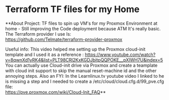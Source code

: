 # Terraform TF files for my Home
**About Project: TF files to spin up VM's for my Proxmox Environment at home - Still improving the Code deployment because ATM It's really basic. The Terraform provider I use Is:  
https://github.com/Telmate/terraform-provider-proxmox  
  
Useful info: This video helped me setting up the Proxmox cloud-init template and I used it as a reference : https://www.youtube.com/watch?v=8qwnXd1yRK4&list=PLT98CRl2KxKGDJbitpQQPOKE__pXlWH7U&index=5  
You can actually use Cloud-init drive via Proxmox and create a teamplate with cloud init support to skip the manual reset-machine id and the other annoying steps. Also an FYI: In the Learnlinux.tv youtube video I linked to he is missing a step and I needed to create a /etc/cloud/cloud.cfg.d/99_pve.cfg file:  
https://pve.proxmox.com/wiki/Cloud-Init_FAQ**
